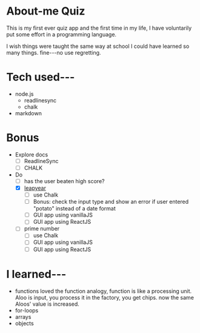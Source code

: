 # About-me Quiz
 This is my first ever quiz app and 
 the first time in my life, I have voluntarily
 put some effort in a programming language.

 I wish things were taught the same way at school
 I could have learned so many things.
 fine---no use regretting.

# Tech used---
* node.js
   * readlinesync
    * chalk
* markdown

# Bonus
* Explore docs
   * [ ] ReadlineSync
   * [ ] CHALK
* Do
  * [ ] has the user beaten high score?
  * [x] [leapyear](https://replit.com/@NuhaKhan/leapyear#index.js?embed=1&output=1)
     * [ ] use Chalk
     * [ ] Bonus: check the input type and show an error if 
        user entered "potato" instead of a date format 
     * [ ] GUI app using vanillaJS
     * [ ] GUI app using ReactJS
  * [ ] prime number
    * [ ] use Chalk
    * [ ] GUI app using vanillaJS
    * [ ] GUI app using ReactJS 

# I learned---
* functions
loved the function analogy,
function is like a processing unit.
Aloo is input, you process it in the factory,
you get chips.
now the same Aloos' value is increased.
* for-loops
* arrays
* objects
